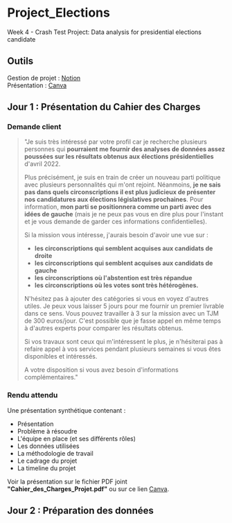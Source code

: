 # Project_Elections
Week 4 - Crash Test Project: Data analysis for presidential elections candidate

## Outils
Gestion de projet : [Notion](https://www.notion.so/83fda92127df4fce8f84e8f9be57c895?v=d877e34040724306a937c004052af2d7&pvs=4)  
Présentation : [Canva](https://www.canva.com/design/DAFi_AY_bvs/OP4B5WwwcTtPqCEp9s8pfw/edit?utm_content=DAFi_AY_bvs&utm_campaign=designshare&utm_medium=link2&utm_source=sharebutton)  

## Jour 1 : Présentation du Cahier des Charges

### Demande client

> "Je suis très intéressé par votre profil car je recherche plusieurs personnes qui **pourraient me fournir des analyses de données assez poussées sur les résultats obtenus aux élections présidentielles** d'avril 2022.
> 
> 
> Plus précisément, je suis en train de créer un nouveau parti politique avec plusieurs personnalités qui m'ont rejoint. Néanmoins, **je ne sais pas dans quels circonscriptions il est plus judicieux de présenter nos candidatures aux élections législatives prochaines**. Pour information, **mon parti se positionnera comme un parti avec des idées de gauche** (mais je ne peux pas vous en dire plus pour l'instant et je vous demande de garder ces informations confidentielles).
> 
> Si la mission vous intéresse, j'aurais besoin d'avoir une vue sur :
> 
> - **les circonscriptions qui semblent acquises aux candidats de droite**
> - **les circonscriptions qui semblent acquises aux candidats de gauche**
> - **les circonscriptions où l'abstention est très répandue**
> - **les circonscriptions où les votes sont très hétérogènes.**
> 
> N'hésitez pas à ajouter des catégories si vous en voyez d'autres utiles. Je peux vous laisser 5 jours pour me fournir un premier livrable dans ce sens. Vous pouvez travailler à 3 sur la mission avec un TJM de 300 euros/jour. C'est possible que je fasse appel en même temps à d'autres experts pour comparer les résultats obtenus.
>
> Si vos travaux sont ceux qui m'intéressent le plus, je n'hésiterai pas à refaire appel à vos services pendant plusieurs semaines si vous êtes disponibles et intéressés.
>
> A votre disposition si vous avez besoin d'informations complémentaires."

### Rendu attendu
Une présentation synthétique contenant :
- Présentation
- Problème à résoudre
- L'équipe en place (et ses différents rôles)
- Les données utilisées
- La méthodologie de travail
- Le cadrage du projet
- La timeline du projet

Voir la présentation sur le fichier PDF joint **"Cahier_des_Charges_Projet.pdf"** ou sur ce lien [Canva](https://www.canva.com/design/DAFi_AY_bvs/OP4B5WwwcTtPqCEp9s8pfw/edit?utm_content=DAFi_AY_bvs&utm_campaign=designshare&utm_medium=link2&utm_source=sharebutton).

## Jour 2 : Préparation des données
